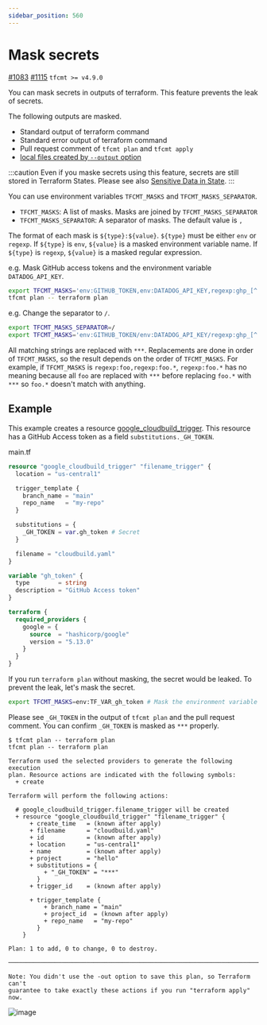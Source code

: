```yaml
---
sidebar_position: 560
---
```


# Mask secrets

[#1083](https://github.com/suzuki-shunsuke/tfcmt/discussions/1083) [#1115](https://github.com/suzuki-shunsuke/tfcmt/pull/1115) `tfcmt >= v4.9.0`

You can mask secrets in outputs of terraform.
This feature prevents the leak of secrets.

The following outputs are masked.

- Standard output of terraform command
- Standard error output of terraform command
- Pull request comment of `tfcmt plan` and `tfcmt apply`
- [local files created by `--output` option](output-file.md)

:::caution
Even if you maske secrets using this feature, secrets are still stored in Terraform States.
Please see also [Sensitive Data in State](https://developer.hashicorp.com/terraform/language/state/sensitive-data).
:::

You can use environment variables `TFCMT_MASKS` and `TFCMT_MASKS_SEPARATOR`.

- `TFCMT_MASKS`: A list of masks. Masks are joined by `TFCMT_MASKS_SEPARATOR`
- `TFCMT_MASKS_SEPARATOR`: A separator of masks. The default value is `,`

The format of each mask is `${type}:${value}`.
`${type}` must be either `env` or `regexp`.
If `${type}` is `env`, `${value}` is a masked environment variable name.
If `${type}` is `regexp`, `${value}` is a masked regular expression.

e.g. Mask GitHub access tokens and the environment variable `DATADOG_API_KEY`.

```sh
export TFCMT_MASKS='env:GITHUB_TOKEN,env:DATADOG_API_KEY,regexp:ghp_[^ ]+'
tfcmt plan -- terraform plan
```

e.g. Change the separator to `/`.

```sh
export TFCMT_MASKS_SEPARATOR=/
export TFCMT_MASKS='env:GITHUB_TOKEN/env:DATADOG_API_KEY/regexp:ghp_[^ ]+'
```

All matching strings are replaced with `***`.
Replacements are done in order of `TFCMT_MASKS`, so the result depends on the order of `TFCMT_MASKS`.
For example, if `TFCMT_MASKS` is `regexp:foo,regexp:foo.*`, `regexp:foo.*` has no meaning because all `foo` are replaced with `***` before replacing `foo.*` with `***` so `foo.*` doesn't match with anything.

## Example

This example creates a resource [google_cloudbuild_trigger](https://registry.terraform.io/providers/hashicorp/google/latest/docs/resources/cloudbuild_trigger).
This resource has a GitHub Access token as a field `substitutions._GH_TOKEN`.

main.tf

```tf
resource "google_cloudbuild_trigger" "filename_trigger" {
  location = "us-central1"

  trigger_template {
    branch_name = "main"
    repo_name   = "my-repo"
  }

  substitutions = {
    _GH_TOKEN = var.gh_token # Secret
  }

  filename = "cloudbuild.yaml"
}

variable "gh_token" {
  type        = string
  description = "GitHub Access token"
}

terraform {
  required_providers {
    google = {
      source  = "hashicorp/google"
      version = "5.13.0"
    }
  }
}
```

If you run `terraform plan` without masking, the secret would be leaked.
To prevent the leak, let's mask the secret.

```sh
export TFCMT_MASKS=env:TF_VAR_gh_token # Mask the environment variable TF_VAR_gh_token
```

Please see `_GH_TOKEN` in the output of `tfcmt plan` and the pull request comment.
You can confirm `_GH_TOKEN` is masked as `***` properly.

```console
$ tfcmt plan -- terraform plan
tfcmt plan -- terraform plan

Terraform used the selected providers to generate the following execution
plan. Resource actions are indicated with the following symbols:
  + create

Terraform will perform the following actions:

  # google_cloudbuild_trigger.filename_trigger will be created
  + resource "google_cloudbuild_trigger" "filename_trigger" {
      + create_time   = (known after apply)
      + filename      = "cloudbuild.yaml"
      + id            = (known after apply)
      + location      = "us-central1"
      + name          = (known after apply)
      + project       = "hello"
      + substitutions = {
          + "_GH_TOKEN" = "***"
        }
      + trigger_id    = (known after apply)

      + trigger_template {
          + branch_name = "main"
          + project_id  = (known after apply)
          + repo_name   = "my-repo"
        }
    }

Plan: 1 to add, 0 to change, 0 to destroy.

─────────────────────────────────────────────────────────────────────────────

Note: You didn't use the -out option to save this plan, so Terraform can't
guarantee to take exactly these actions if you run "terraform apply" now.
```

![image](https://github.com/suzuki-shunsuke/tfcmt-docs/assets/13323303/7b79481b-923c-40cf-8bbb-f955b0685d1f)
